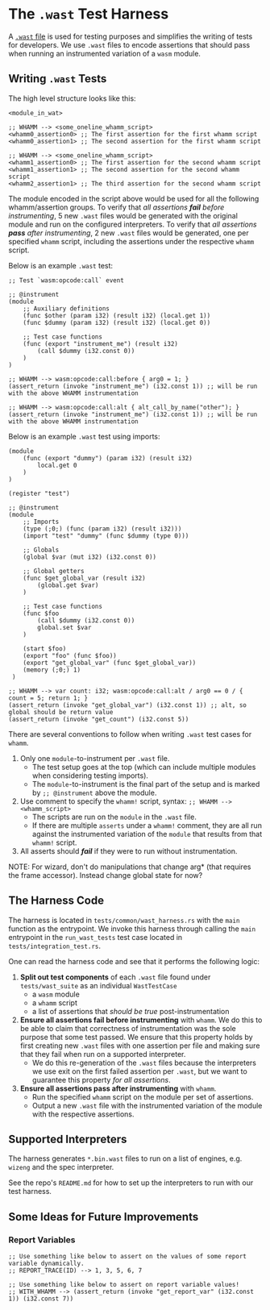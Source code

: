 # The `.wast` Test Harness #

A [`.wast` file](https://webassembly.js.org/docs/contrib-wat-vs-wast.html#:~:text=WAST%20is%20a%20superset%20of,easier%20to%20write%20by%20hand) is used for testing purposes and simplifies the writing of tests for developers.
We use `.wast` files to encode assertions that should pass when running an instrumented variation of a `wasm` module.

## Writing `.wast` Tests ##

The high level structure looks like this:
```
<module_in_wat>

;; WHAMM --> <some_oneline_whamm_script>
<whamm0_assertion0> ;; The first assertion for the first whamm script
<whamm0_assertion1> ;; The second assertion for the first whamm script

;; WHAMM --> <some_oneline_whamm_script>
<whamm1_assertion0> ;; The first assertion for the second whamm script
<whamm1_assertion1> ;; The second assertion for the second whamm script
<whamm2_assertion1> ;; The third assertion for the second whamm script
```

The module encoded in the script above would be used for all the following whamm/assertion groups.
To verify that _all assertions **fail** before instrumenting_, 5 new `.wast` files would be generated with the original module and run on the configured interpreters.
To verify that _all assertions **pass** after instrumenting_, 2 new `.wast` files would be generated, one per specified `whamm` script, including the assertions under the respective `whamm` script.

Below is an example `.wast` test:
```webassembly
;; Test `wasm:opcode:call` event

;; @instrument
(module
    ;; Auxiliary definitions
    (func $other (param i32) (result i32) (local.get 1))
    (func $dummy (param i32) (result i32) (local.get 0))

    ;; Test case functions
    (func (export "instrument_me") (result i32)
        (call $dummy (i32.const 0))
    )
)

;; WHAMM --> wasm:opcode:call:before { arg0 = 1; }
(assert_return (invoke "instrument_me") (i32.const 1)) ;; will be run with the above WHAMM instrumentation

;; WHAMM --> wasm:opcode:call:alt { alt_call_by_name("other"); }
(assert_return (invoke "instrument_me") (i32.const 1)) ;; will be run with the above WHAMM instrumentation
```

Below is an example `.wast` test using imports:
```webassembly
(module
    (func (export "dummy") (param i32) (result i32)
        local.get 0
    )
)

(register "test")

;; @instrument
(module
    ;; Imports
    (type (;0;) (func (param i32) (result i32)))
    (import "test" "dummy" (func $dummy (type 0)))

    ;; Globals
    (global $var (mut i32) (i32.const 0))

    ;; Global getters
    (func $get_global_var (result i32)
        (global.get $var)
    )

    ;; Test case functions
    (func $foo
        (call $dummy (i32.const 0))
        global.set $var
    )

    (start $foo)
    (export "foo" (func $foo))
    (export "get_global_var" (func $get_global_var))
    (memory (;0;) 1)
 )
 
;; WHAMM --> var count: i32; wasm:opcode:call:alt / arg0 == 0 / { count = 5; return 1; }
(assert_return (invoke "get_global_var") (i32.const 1)) ;; alt, so global should be return value
(assert_return (invoke "get_count") (i32.const 5))
```

There are several conventions to follow when writing `.wast` test cases for `whamm`.
1. Only one `module`-to-instrument per `.wast` file.
   - The test setup goes at the top (which can include multiple modules when considering testing imports).
   - The `module`-to-instrument is the final part of the setup and is marked by `;; @instrument` above the module.
2. Use comment to specify the `whamm!` script, syntax: `;; WHAMM --> <whamm_script>`
   - The scripts are run on the `module` in the `.wast` file.
   - If there are multiple `asserts` under a `whamm!` comment, they are all run against the instrumented variation of the `module` that results from that `whamm!` script.
3. All asserts should _**fail**_ if they were to run without instrumentation.

NOTE: For wizard, don't do manipulations that change arg* (that requires the frame accessor). Instead change global state for now?


## The Harness Code ##

The harness is located in `tests/common/wast_harness.rs` with the `main` function as the entrypoint.
We invoke this harness through calling the `main` entrypoint in the `run_wast_tests` test case located in `tests/integration_test.rs`.

One can read the harness code and see that it performs the following logic:
1. **Split out test components** of each `.wast` file found under `tests/wast_suite` as an individual `WastTestCase`
   - a `wasm` module
   - a `whamm` script
   - a list of assertions that _should be true_ post-instrumentation
2. **Ensure all assertions fail before instrumenting** with `whamm`.
   We do this to be able to claim that correctness of instrumentation was the sole purpose that some test passed.
   We ensure that this property holds by first creating new `.wast` files with one assertion per file and making sure that they fail when run on a supported interpreter.
   - We do this re-generation of the `.wast` files because the interpreters we use exit on the first failed assertion per `.wast`, but we want to guarantee this property _for all assertions_.
3. **Ensure all assertions pass after instrumenting** with `whamm`.
   - Run the specified `whamm` script on the module per set of assertions.
   - Output a new `.wast` file with the instrumented variation of the module with the respective assertions.

## Supported Interpreters ##

The harness generates `*.bin.wast` files to run on a list of engines, e.g. `wizeng` and the spec interpreter.

See the repo's `README.md` for how to set up the interpreters to run with our test harness.

## Some Ideas for Future Improvements ##

### Report Variables ###
```webassembly
;; Use something like below to assert on the values of some report variable dynamically.
;; REPORT_TRACE(ID) --> 1, 3, 5, 6, 7

;; Use something like below to assert on report variable values!
;; WITH_WHAMM --> (assert_return (invoke "get_report_var" (i32.const 1)) (i32.const 7))
```
